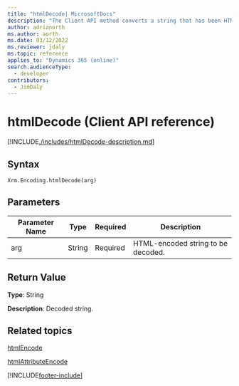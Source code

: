 ```yaml
---
title: "htmlDecode| MicrosoftDocs"
description: "The Client API method converts a string that has been HTML-encoded into a decoded string."
author: adrianorth
ms.author: aorth
ms.date: 03/12/2022
ms.reviewer: jdaly
ms.topic: reference
applies_to: "Dynamics 365 (online)"
search.audienceType: 
  - developer
contributors:
  - JimDaly
---
```

# htmlDecode (Client API reference)



[!INCLUDE[./includes/htmlDecode-description.md](./includes/htmlDecode-description.md)] 

## Syntax

`Xrm.Encoding.htmlDecode(arg)`

## Parameters

|Parameter Name        | Type           | Required  |Description  |
| ------------- |-------------| -----|-----|
|arg        | String           | Required  |HTML-encoded string to be decoded.  |


## Return Value

**Type**: String

**Description**: Decoded string.

## Related topics

[htmlEncode](htmlEncode.md)

[htmlAttributeEncode](htmlAttributeEncode.md)


[!INCLUDE[footer-include](../../../../../includes/footer-banner.md)]

